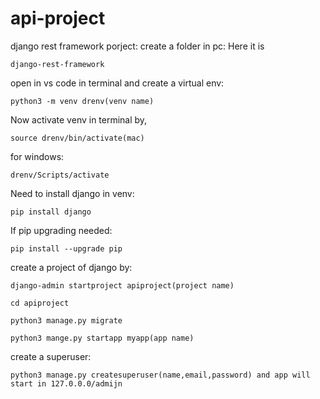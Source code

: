 # api-project

django rest framework porject:
create a folder in pc: Here it is 
```
django-rest-framework
```
open in vs code in terminal and create a virtual env: 
```
python3 -m venv drenv(venv name)
```
Now activate venv in terminal by, 
```
source drenv/bin/activate(mac)
```
for windows: 
```
drenv/Scripts/activate
```
Need to install django in venv: 
```
pip install django
```
If pip upgrading needed: 
```
pip install --upgrade pip
```
create a project of django by: 
```
django-admin startproject apiproject(project name)
```
```cd apiproject```
 ```
python3 manage.py migrate
 ```
```
python3 mange.py startapp myapp(app name)
```
create a superuser: 
```
python3 manage.py createsuperuser(name,email,password) and app will start in 127.0.0.0/admijn
```
